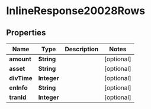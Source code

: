 # InlineResponse20028Rows

## Properties
Name | Type | Description | Notes
------------ | ------------- | ------------- | -------------
**amount** | **String** |  |  [optional]
**asset** | **String** |  |  [optional]
**divTime** | **Integer** |  |  [optional]
**enInfo** | **String** |  |  [optional]
**tranId** | **Integer** |  |  [optional]
